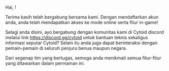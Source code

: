 Hai, <username>!

Terima kasih telah bergabung bersama kami. Dengan mendaftarkan akun anda, anda telah mendapatkan akses ke mode online serta fitur in-game!

Selagi anda disini, ayo bergabung dengan komunitas kami di Cytoid discord melalui link https://discord.gg/cytoid untuk bantuan teknis sekaligus informasi seputar Cytoid? Selain itu anda juga dapat berinteraksi dengan pemain-pemain di seluruh penjuru benua maupun negara.

Dari segenap tim yang bertugas, semoga anda menikmati semua fitur-fitur yang ditawarkan dalam permainan ini.